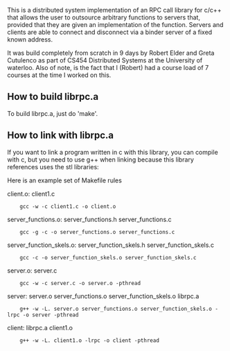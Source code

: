 This is a distributed system implementation of an RPC call library for c/c++ that allows the user to outsource arbitrary functions to servers that, provided that they are given an implementation  of the function.  Servers and clients are able to connect and disconnect via a binder server of a fixed known address.

It was build completely from scratch in 9 days by Robert Elder and Greta Cutulenco as part of CS454 Distributed Systems at the University of waterloo.  Also of note, is the fact that I (Robert) had a course load of 7 courses at the time I worked on this.

How to build librpc.a
---------------------

To build librpc.a, just do 'make'.

How to link with librpc.a
---------------------

If you want to link a program written in c with this library, you can compile with c, but you need to use g++ when linking because this library references uses the stl libraries:

Here is an example set of Makefile rules

client.o: client1.c

        gcc -w -c client1.c -o client.o

server_functions.o: server_functions.h server_functions.c

        gcc -g -c -o server_functions.o server_functions.c

server_function_skels.o: server_function_skels.h server_function_skels.c

        gcc -c -o server_function_skels.o server_function_skels.c

server.o: server.c

        gcc -w -c server.c -o server.o -pthread

server: server.o server_functions.o server_function_skels.o librpc.a

        g++ -w -L. server.o server_functions.o server_function_skels.o -lrpc -o server -pthread

client: librpc.a client1.o

        g++ -w -L. client1.o -lrpc -o client -pthread
